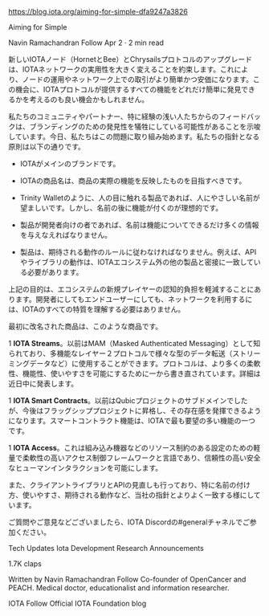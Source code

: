 https://blog.iota.org/aiming-for-simple-dfa9247a3826

Aiming for Simple

Navin Ramachandran
Follow
Apr 2 · 2 min read

<!--
The new IOTA nodes (Hornet and Bee) and the Chrysalis protocol upgrade promise a significant step-change in the utility of the IOTA network. This will make it easier and cheaper to run nodes, and to transact on the network. So this is perhaps a good time to also think about how easy it is to discover and use all the functionality that the IOTA protocol affords.
-->
新しいIOTAノード（HornetとBee）とChrysailsプロトコルのアップグレードは、IOTAネットワークの実用性を大きく変えることを約束します。これにより、ノードの運用やネットワーク上での取引がより簡単かつ安価になります。この機会に、IOTAプロトコルが提供するすべての機能をどれだけ簡単に発見できるかを考えるのも良い機会かもしれません。

<!--
Feedback from our community and partners, particularly those less experienced, suggests that we may have sacrificed discoverability for the sake of branding. Today, we begin to address this. Our guiding principles are as follows:
-->
私たちのコミュニティやパートナー、特に経験の浅い人たちからのフィードバックは、ブランディングのための発見性を犠牲にしている可能性があることを示唆しています。今日、私たちはこの問題に取り組み始めます。私たちの指針となる原則は以下の通りです。

<!--
- IOTA is the main brand.

- IOTA product names should aim to reflect the actual function of the product.

- If the product is human-facing, such as a wallet, then a memorable human-friendly name is desirable. The name, however, should ideally be followed by the function. eg Trinity Wallet.

- If the product is developer-facing, the name should give as much information as possible about the function.

- Products should adhere to the norms of expected behaviour. For example, API and library behaviour should closely match other products outside the IOTA ecosystem.
-->
- IOTAがメインのブランドです。

- IOTAの商品名は、商品の実際の機能を反映したものを目指すべきです。

- Trinity Walletのように、人の目に触れる製品であれば、人にやさしい名前が望ましいです。しかし、名前の後に機能が付くのが理想的です。

- 製品が開発者向けの者であれば、名前は機能についてできるだけ多くの情報を与えなえればなりません。

- 製品は、期待される動作のルールに従わなければなりません。例えば、APIやライブラリの動作は、IOTAエコシステム外の他の製品と密接に一致している必要があります。

<!--
The aim of the above is to reduce the cognitive burden on new players in the ecosystem. You should not need to understand all the idiosyncrasies of IOTA, in order to use the network, either as a developer or an end-user.
-->
上記の目的は、エコシステムの新規プレイヤーの認知的負担を軽減することにあります。開発者にしてもエンドユーザーにしても、ネットワークを利用するには、IOTAのすべての特質を理解する必要はありません。

<!--
The first products to be renamed will be:
-->
最初に改名された商品は、このような商品です。

<!--
1 **IOTA Streams**. Previously known as MAM (Masked Authenticated Messaging), this is a multi-functional layer 2 protocol, which can be used for different types of data transmission (eg streaming data). The protocol has been rewritten from the ground up to allow a lot more flexibility, functionality and ease of use. More on this very soon.

1 **IOTA Smart Contracts**. Previously a sub-domain of the Qubic project, this will now be elevated to a flagship project to give it the deserved visibility. Smart contract functionality is one of the most requested features on IOTA.

1 **IOTA Access**. This is a lightweight and highly flexible access-control framework and language for resource-constrained settings, such as embedded devices, allowing reliable and secure human-machine interactions.
-->
1 **IOTA Streams**。以前はMAM（Masked Authenticated Messaging）として知られており、多機能なレイヤー２プロトコルで様々な型のデータ転送（ストリーミングデータなど）に使用することができます。プロトコルは、より多くの柔軟性、機能性、使いやすさを可能にするために一から書き直されています。詳細は近日中に発表します。

1 **IOTA Smart Contracts**。以前はQubicプロジェクトのサブドメインでしたが、今後はフラッグシッププロジェクトに昇格し、その存在感を発揮できるようになります。スマートコントラクト機能は、IOTAで最も要望の多い機能の一つです。

1 **IOTA Access**。これは組み込み機器などのリソース制約のある設定のための軽量で柔軟性の高いアクセス制御フレームワークと言語であり、信頼性の高い安全なヒューマンインタラクションを可能にします。

<!--
We are also undertaking a review of our client libraries and APIs, to better match our guiding principles, especially with regards to naming, ease of use and expected behaviour.
-->
また、クライアントライブラリとAPIの見直しも行っており、特に名前の付け方、使いやすさ、期待される動作など、当社の指針とよりよく一致する様にしています。

<!--
If you have any questions, suggestions or other feedback, please join us on the #general channel of the IOTA Discord.
-->
ご質問やご意見などございましたら、IOTA Discordの#generalチャネルでご参加ください。

Tech Updates
Iota
Development
Research
Announcements

1.7K claps






Written by
Navin Ramachandran
Follow
Co-founder of OpenCancer and PEACH. Medical doctor, educationalist and information researcher.


IOTA
Follow
Official IOTA Foundation blog
